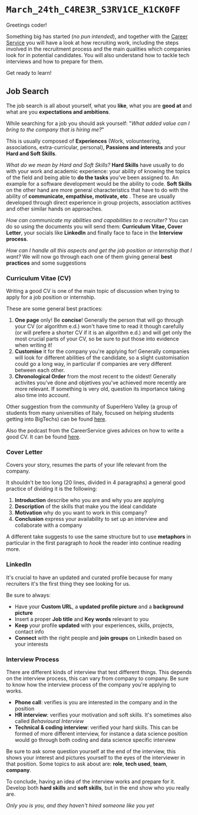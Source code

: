 # `March_24th_C4RE3R_S3RV1CE_K1CK0FF`

Greetings coder!

Something big has started (*no pun intended*), and together with the [Career Service](https://www.careerservice.polimi.it/en-US/) you will have a look at how recruiting work, including the steps involved in the recruitment process and the main qualities which companies look for in potential candidates. You will also understand how to tackle tech interviews and how to prepare for them.

Get ready to learn!

## Job Search

The job search is all about yourself, what you **like**, what you are **good at** and what are you **expectations and ambitions**.

While searching for a job you should ask yourself: "*What added value can I bring to the company that is hiring me?*"

This is usually composed of **Experiences** (Work, volounteering, associations, extra-curricular, personal), **Passions and interests** and your **Hard and Soft Skills**.

*What do we mean by Hard and Soft Skills?*
**Hard Skills** have usually to do with your work and academic experience: your ability of knowing the topics of the field and being able to **do the tasks** you've been assigned to. An example for a software development would be the ability to code.
**Soft Skills** on the other hand are more general characteristics that have to do with the ability of **communicate, empathise, motivate, etc** . These are usually developed through direct experience in group projects, association actitives and other similar hands on approaches. 

*How can communicate my abilities and capabilities to a recruiter?*
You can do so using the documents you will send them: **Curriculum Vitae, Cover Letter**, your socials like **LinkedIn** and finally face to face in the **Interview process**.

*How can I handle all this aspects and get the job position or internship that I want?*
We will now go through each one of them giving general **best practices** and some suggestions

### Curriculum Vitae (CV)

Writing a good CV is one of the main topic of discussion when trying to apply for a job position or internship.

These are some general best practices:
1. **One page** only! Be **concise**!
    Generally the person that will go through your CV (or algorithm e.d.) won't have time to read it though carefully (or will prefere a shorter CV if it is an algorithm e.d.) and will get only the most crucial parts of your CV, so be sure to put those into evidence when writing it!
2. **Customise** it for the company you're applying for!
    Generally companies will look for different abilities of the candidate, so a slight customisation could go a long way, in particular if companies are very different between each other.
3. **Chronological Order** from the most recent to the oldest!
    Generally activites you've done and objetives you've achieved more recently are more relevant. If something is very old, question its importance taking also time into account. 

Other suggestion from the community of SuperHero Valley (a group of students from many universities of Italy, focused on helping students getting into BigTechs) can be found [here](https://wiki.superherovalley.fun/features/cv/).

Also the podcast from the CareerService gives advices on how to write a good CV. It can be found [here](https://www.spreaker.com/show/my-turn_3).

### Cover Letter

Covers your story, resumes the parts of your life relevant from the company.

It shouldn't be too long (20 lines, divided in 4 paragraphs) a general good practice of dividing it is the following:

1. **Introduction** describe who you are and why you are applying
2. **Description** of the skills that make you the ideal candidate
3. **Motivation** why do you want to work in this company?
4. **Conclusion** express your availability to set up an interview and collaborate with a company

A different take suggests to use the same structure but to use **metaphors** in particular in the first paragraph to *hook* the reader into continue reading more.

### LinkedIn

It's crucial to have an updated and curated profile because for many recruiters it's the first thing they see looking for us. 

Be sure to always:

* Have your **Custom URL**, a **updated profile picture** and a **background picture**
* Insert a proper **Job title** and **Key words** relevant to you
* **Keep** your profile **updated** with your experiences, skills, projects, contact info
* **Connect** with the right people and **join groups** on LinkedIn based on your interests

### Interview Process

There are different kinds of interview that test different things. This depends on the interview process, this can vary from company to company. Be sure to know how the interview process of the company you're applying to works. 

* **Phone call**: verifies is you are interested in the company and in the position
* **HR interview**: verifies your motivation and soft skills. It's sometimes also called *Behavioural Interview*
* **Technical & coding interview**: verified your hard skills. This can be formed of more different interview, for instance a data science position would go through both coding and data science specific interview

Be sure to ask some question yourself at the end of the interview, this shows your interest and pictures yourself to the eyes of the interviewer in that position. Some topics to ask about are: **role**, **tech used**, **team**, **company**.

To conclude, having an idea of the interview works and prepare for it. Develop both **hard skills** and **soft skills**, but in the end show who you really are. 

*Only you is you, and they haven't hired someone like you yet*

